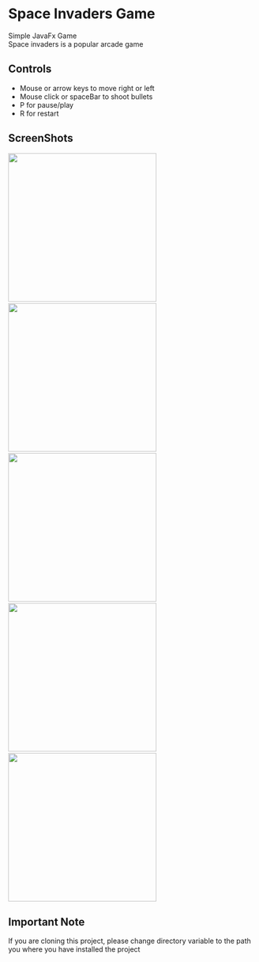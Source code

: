 # Space Invaders Game
Simple JavaFx Game<br>
Space invaders is a popular arcade game

## Controls
  - Mouse or arrow keys to move right or left
  - Mouse click or spaceBar to shoot bullets
  - P for pause/play
  - R for restart

## ScreenShots
<p>
  <img src ="https://github.com/yashas-hm/Space_Invaders_JavaFX/blob/master/ScreenShots/5.jpg" width="300">
  &nbsp
  <img src ="https://github.com/yashas-hm/Space_Invaders_JavaFX/blob/master/ScreenShots/1.jpg" width="300">
  &nbsp
  <img src ="https://github.com/yashas-hm/Space_Invaders_JavaFX/blob/master/ScreenShots/2.jpg" width="300">
  &nbsp
  <img src ="https://github.com/yashas-hm/Space_Invaders_JavaFX/blob/master/ScreenShots/3.jpg" width="300">
  &nbsp
  <img src ="https://github.com/yashas-hm/Space_Invaders_JavaFX/blob/master/ScreenShots/4.jpg" width="300">
</p>

## Important Note
If you are cloning this project, please change directory variable to the path you where you have installed the project
